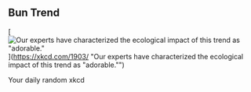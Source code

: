 ## Bun Trend
[![Our experts have characterized the ecological impact of this trend as "adorable."](https://imgs.xkcd.com/comics/bun_trend.png)](https://xkcd.com/1903/ "Our experts have characterized the ecological impact of this trend as "adorable."")

Your daily random xkcd
